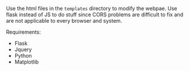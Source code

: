 Use the html files in the `templates` directory to modify the webpae. Use flask instead of JS to do stuff since CORS problems are difficult to fix and are not applicable to every browser and system.

Requirements:
- Flask
- Jquery
- Python
- Matplotlib